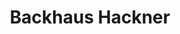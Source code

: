 ---
title: "Backhaus Hackner"
url: /ingolstadt/backhaus-hackner-degenhartstrasse/
shop: Bäckerei
---
